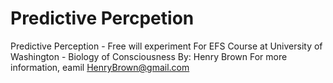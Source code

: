# Predictive Percpetion
Predictive Perception - Free will experiment
For EFS Course at University of Washington - Biology of Consciousness
By: Henry Brown
For more information, eamil HenryBrown@gmail.com